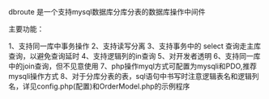 dbroute 是一个支持mysql数据库分库分表的数据库操作中间件

主要功能：

1、支持同一库中事务操作
2、支持读写分离
3、支持事务中的 select 查询走主库查询，以避免查询延时
4、支持逻辑列的in查询
5、对开发者透明
6、支持同一库中的join查询，但不见意使用
7、php操作myql方式可配置为mysqli和PDO,推荐mysqli操作方式
8、对于分库分表的表，sql语句中书写时注意逻辑表名和逻辑列名，详见config.php(配置)和OrderModel.php的示例程序
